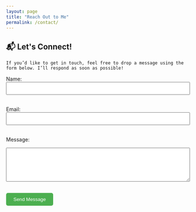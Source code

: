 ```yaml
---
layout: page
title: "Reach Out to Me"
permalink: /contact/
---
```


## 📬 Let's Connect!

    If you’d like to get in touch, feel free to drop a message using the form below. I’ll respond as soon as possible!

<form action="https://formspree.io/f/mjkrdkww" method="POST">
  <input type="hidden" name="_redirect" value="https://bhupender-bhupender.github.io/thank-you/" />
  
  <label for="name">Name:</label><br>
  <input type="text" name="name" required style="width:100%; padding:8px;"><br><br>

  <label for="email">Email:</label><br>
  <input type="email" name="email" required style="width:100%; padding:8px;"><br><br>

  <label for="message">Message:</label><br>
  <textarea name="message" rows="5" required style="width:100%; padding:8px;"></textarea><br><br>

  <button type="submit" style="padding:10px 20px; background-color:#4CAF50; color:white; border:none; border-radius:5px;">Send Message</button>
</form>
